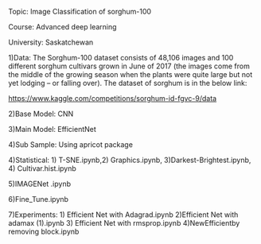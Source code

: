 Topic: Image Classification of sorghum-100

Course: Advanced deep learning


University: Saskatchewan


1)Data: The Sorghum-100 dataset consists of 48,106 images and 100 different sorghum cultivars grown in June of 2017 (the images come from the middle of the growing season when the plants were quite large but not yet lodging – or falling over). The dataset of sorghum is in the below link: 

https://www.kaggle.com/competitions/sorghum-id-fgvc-9/data


2)Base Model: CNN

3)Main Model: EfficientNet 

4)Sub Sample: Using apricot package

4)Statistical: 1) T-SNE.ipynb,2) Graphics.ipynb, 3)Darkest-Brightest.ipynb, 4) Cultivar.hist.ipynb

5)IMAGENet .ipynb

6)Fine_Tune.ipynb

7)Experiments: 1) Efficient Net with Adagrad.ipynb 2)Efficient Net with adamax (1).ipynb 3) Efficient Net with rmsprop.ipynb 4)NewEfficientby removing block.ipynb
